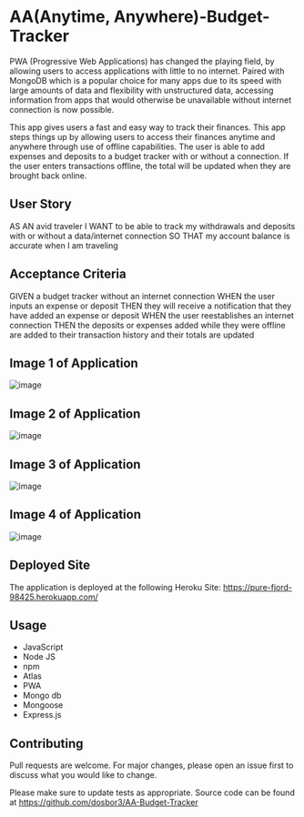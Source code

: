 # AA(Anytime, Anywhere)-Budget-Tracker

PWA (Progressive Web Applications) has changed the playing field, by allowing users to access applications with little to no internet.  Paired with MongoDB which is a popular choice for many apps due to its speed with large amounts of data and flexibility with unstructured data, accessing information from apps that would otherwise be unavailable without internet connection is now possible.  

This app gives users a fast and easy way to track their finances.  This app steps things up by allowing users to access their finances anytime and anywhere through use of offline capabilities.  The user is able to add expenses and deposits to a budget tracker with or without a connection.  If the user enters transactions offline, the total will be updated when they are brought back online.   


## User Story

AS AN avid traveler
I WANT to be able to track my withdrawals and deposits with or without a data/internet connection
SO THAT my account balance is accurate when I am traveling 



## Acceptance Criteria

GIVEN a budget tracker without an internet connection
WHEN the user inputs an expense or deposit
THEN they will receive a notification that they have added an expense or deposit
WHEN the user reestablishes an internet connection
THEN the deposits or expenses added while they were offline are added to their transaction history and their totals are updated



## Image 1 of Application 
![image](https://user-images.githubusercontent.com/40706088/162591786-c18cc460-dcb0-420c-93f9-bdf2d8c4d272.png)

## Image 2 of Application 
![image](https://user-images.githubusercontent.com/40706088/162591800-567dbec4-4268-4651-b4a5-583d45e42099.png)

## Image 3 of Application
![image](https://user-images.githubusercontent.com/40706088/162591844-7e5faf6a-839b-4d9c-ad43-467592b50a97.png)

## Image 4 of Application
![image](https://user-images.githubusercontent.com/40706088/162592083-a8ffdeaa-0883-4066-90d3-f21fd8c14d70.png)




## Deployed Site

The application is deployed at the following Heroku Site: https://pure-fjord-98425.herokuapp.com/




## Usage

*  JavaScript
*  Node JS
*  npm
*  Atlas
*  PWA
*  Mongo db
*  Mongoose
*  Express.js




## Contributing
Pull requests are welcome. For major changes, please open an issue first to discuss what you would like to change.

Please make sure to update tests as appropriate.  Source code can be found at https://github.com/dosbor3/AA-Budget-Tracker


